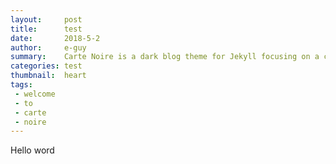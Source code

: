```yaml
---
layout:     post
title:      test
date:       2018-5-2
author:     e-guy
summary:    Carte Noire is a dark blog theme for Jekyll focusing on a clear reading experience.
categories: test
thumbnail:  heart
tags:
 - welcome
 - to
 - carte
 - noire
---
```


Hello word
